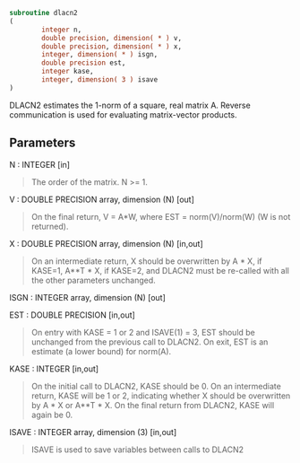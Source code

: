 ```fortran
subroutine dlacn2
(
        integer n,
        double precision, dimension( * ) v,
        double precision, dimension( * ) x,
        integer, dimension( * ) isgn,
        double precision est,
        integer kase,
        integer, dimension( 3 ) isave
)
```

DLACN2 estimates the 1-norm of a square, real matrix A.
Reverse communication is used for evaluating matrix-vector products.

## Parameters
N : INTEGER [in]
> The order of the matrix.  N >= 1.

V : DOUBLE PRECISION array, dimension (N) [out]
> On the final return, V = A*W,  where  EST = norm(V)/norm(W)
> (W is not returned).

X : DOUBLE PRECISION array, dimension (N) [in,out]
> On an intermediate return, X should be overwritten by
> A * X,   if KASE=1,
> A**T * X,  if KASE=2,
> and DLACN2 must be re-called with all the other parameters
> unchanged.

ISGN : INTEGER array, dimension (N) [out]

EST : DOUBLE PRECISION [in,out]
> On entry with KASE = 1 or 2 and ISAVE(1) = 3, EST should be
> unchanged from the previous call to DLACN2.
> On exit, EST is an estimate (a lower bound) for norm(A).

KASE : INTEGER [in,out]
> On the initial call to DLACN2, KASE should be 0.
> On an intermediate return, KASE will be 1 or 2, indicating
> whether X should be overwritten by A * X  or A**T * X.
> On the final return from DLACN2, KASE will again be 0.

ISAVE : INTEGER array, dimension (3) [in,out]
> ISAVE is used to save variables between calls to DLACN2
